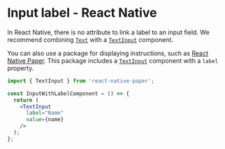 # Input label - React Native

In React Native, there is no attribute to link a label to an input field. We recommend combining [`Text`](https://reactnative.dev/docs/text) with a [`TextInput`](https://reactnative.dev/docs/textinput) component.

You can also use a package for displaying instructions, such as [React Native Paper](https://callstack.github.io/react-native-paper/index.html). This package includes a [`TextInput`](https://callstack.github.io/react-native-paper/docs/components/TextInput/) component with a `label` property.

```jsx
import { TextInput } from 'react-native-paper';

const InputWithLabelComponent = () => {
  return (
    <TextInput
      label="Name"
      value={name}
    />
  );
};
```
